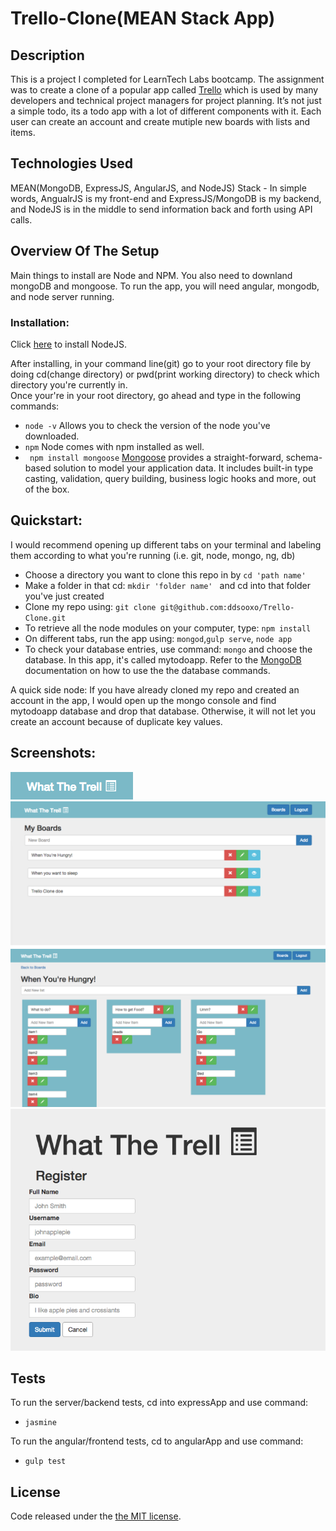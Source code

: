 # Trello-Clone(MEAN Stack App)

## Description
This is a project I completed for LearnTech Labs bootcamp. The assignment was to create a clone
of a popular app called [Trello](https://trello.com/) which is used by many
developers and technical project managers for project planning.
It’s not just a simple todo, its a todo app with a lot of different components with it.
Each user can create an account and create mutiple new boards with lists and items.

## Technologies Used
MEAN(MongoDB, ExpressJS, AngularJS, and NodeJS) Stack - In simple words, AngualrJS is my front-end and 
ExpressJS/MongoDB is my backend, and NodeJS is in the middle to send information back and forth using API calls.

 
## Overview Of The Setup
Main things to install are Node and NPM. You also need to downland mongoDB and mongoose. To run the app, you will need angular, mongodb, and node server running.

### Installation:

Click [here](https://nodejs.org/en/) to install NodeJS.

After installing, in your command line(git) go to  your root directory file by doing cd(change directory) or pwd(print working directory) to check which directory you're currently in.  
Once your're in your root directory, go ahead and type in the following commands: 
* `node -v` Allows you to check the version of the node you've downloaded.
* `npm`  Node comes with npm installed as well. 
* ` npm install mongoose`  [Mongoose](http://mongoosejs.com/docs/index.html) provides a straight-forward, schema-based solution to model your application data. It includes built-in type casting, validation, query building, business logic hooks and more, out of the box.


## Quickstart:
I would recommend opening up different tabs on your terminal and labeling them according to what you're running (i.e. git, node, mongo, ng, db)

* Choose a directory you want to clone this repo in by `cd 'path name' `
* Make a folder in that cd: `mkdir 'folder name' ` and cd into that folder you've just created
* Clone my repo using: `git clone git@github.com:ddsooxo/Trello-Clone.git`
* To retrieve all the node modules on your computer, type: `npm install `
* On different tabs, run the app using: `mongod`,`gulp serve`, `node app`
* To check your database entries, use command: ` mongo ` and choose the database. In this app, it's called mytodoapp. Refer to the [MongoDB](https://docs.mongodb.org/manual/tutorial/use-database-commands/) documentation on how to use the the database commands.

A quick side node: If you have already cloned my repo and created an account in the app, I would open up the mongo console and find mytodoapp database and drop that database. Otherwise, it will not let you create an account because of duplicate key values.

## Screenshots: 

![Alt text](https://github.com/ddsooxo/Trello-Clone/blob/master/png/title.png)
![Alt text](https://github.com/ddsooxo/Trello-Clone/blob/master/png/boardPage.png)
![Alt text](https://github.com/ddsooxo/Trello-Clone/blob/master/png/listPage.png)
![Alt text](https://github.com/ddsooxo/Trello-Clone/blob/master/png/registerPage.png)





## Tests
To run the server/backend tests, cd into expressApp and use command:
* `jasmine`

To run the angular/frontend tests, cd to angularApp and use command: 
* `gulp test`

## License
Code released under the [the MIT license](https://github.com/ddsooxo/Trello-Clone/blob/png/LICENSE).


